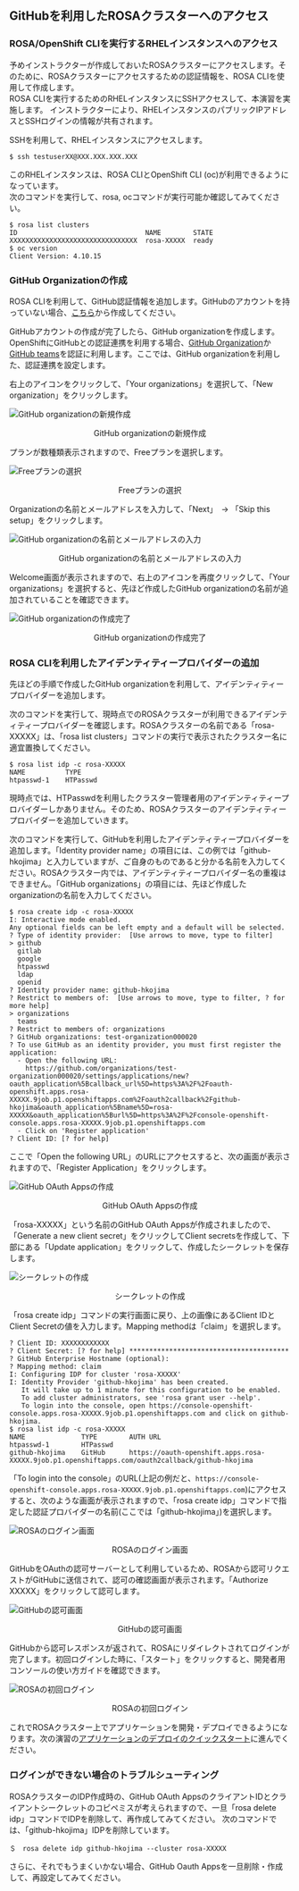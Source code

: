 ## GitHubを利用したROSAクラスターへのアクセス

### ROSA/OpenShift CLIを実行するRHELインスタンスへのアクセス

予めインストラクターが作成しておいたROSAクラスターにアクセスします。そのために、ROSAクラスターにアクセスするための認証情報を、ROSA CLIを使用して作成します。  
ROSA CLIを実行するためのRHELインスタンスにSSHアクセスして、本演習を実施します。 
インストラクターにより、RHELインスタンスのパブリックIPアドレスとSSHログインの情報が共有されます。

SSHを利用して、RHELインスタンスにアクセスします。
```
$ ssh testuserXX@XXX.XXX.XXX.XXX
```

このRHELインスタンスは、ROSA CLIとOpenShift CLI (oc)が利用できるようになっています。  
次のコマンドを実行して、rosa, ocコマンドが実行可能か確認してみてください。
```
$ rosa list clusters
ID                                NAME        STATE
XXXXXXXXXXXXXXXXXXXXXXXXXXXXXXXX  rosa-XXXXX  ready
$ oc version
Client Version: 4.10.15
```

### GitHub Organizationの作成

ROSA CLIを利用して、GitHub認証情報を追加します。GitHubのアカウントを持っていない場合、[こちら](https://github.com/)から作成してください。

GitHubアカウントの作成が完了したら、GitHub organizationを作成します。OpenShiftにGitHubとの認証連携を利用する場合、[GitHub Organization](https://docs.github.com/ja/organizations/collaborating-with-groups-in-organizations/about-organizations)か[GitHub teams](https://docs.github.com/ja/organizations/organizing-members-into-teams/about-teams)を認証に利用します。ここでは、GitHub organizationを利用した、認証連携を設定します。

右上のアイコンをクリックして、「Your organizations」を選択して、「New organization」をクリックします。

![GitHub organizationの新規作成](./images/new-org.png)
<div style="text-align: center;">GitHub organizationの新規作成</div>

プランが数種類表示されますので、Freeプランを選択します。

![Freeプランの選択](./images/org-plan.png)
<div style="text-align: center;">Freeプランの選択</div>

Organizationの名前とメールアドレスを入力して、「Next」　-> 「Skip this setup」をクリックします。

![GitHub organizationの名前とメールアドレスの入力](./images/org-inputs.png)
<div style="text-align: center;">GitHub organizationの名前とメールアドレスの入力</div>

Welcome画面が表示されますので、右上のアイコンを再度クリックして、「Your organizations」を選択すると、先ほど作成したGitHub organizationの名前が追加されていることを確認できます。

![GitHub organizationの作成完了](./images/org-created.png)
<div style="text-align: center;">GitHub organizationの作成完了</div>

### ROSA CLIを利用したアイデンティティープロバイダーの追加

先ほどの手順で作成したGitHub organizationを利用して、アイデンティティープロバイダーを追加します。

次のコマンドを実行して、現時点でのROSAクラスターが利用できるアイデンティティープロバイダーを確認します。ROSAクラスターの名前である「rosa-XXXXX」は、「rosa list clusters」コマンドの実行で表示されたクラスター名に適宜置換してください。
```
$ rosa list idp -c rosa-XXXXX
NAME          TYPE
htpasswd-1    HTPasswd
```

現時点では、HTPasswdを利用したクラスター管理者用のアイデンティティープロバイダーしかありません。そのため、ROSAクラスターのアイデンティティープロバイダーを追加していきます。

次のコマンドを実行して、GitHubを利用したアイデンティティープロバイダーを追加します。「Identity provider name」の項目には、この例では「github-hkojima」と入力していますが、ご自身のものであると分かる名前を入力してください。ROSAクラスター内では、アイデンティティープロバイダー名の重複はできません。「GitHub organizations」の項目には、先ほど作成したorganizationの名前を入力してください。
```
$ rosa create idp -c rosa-XXXXX
I: Interactive mode enabled.
Any optional fields can be left empty and a default will be selected.
? Type of identity provider:  [Use arrows to move, type to filter]
> github
  gitlab
  google
  htpasswd
  ldap
  openid
? Identity provider name: github-hkojima
? Restrict to members of:  [Use arrows to move, type to filter, ? for more help]
> organizations
  teams
? Restrict to members of: organizations
? GitHub organizations: test-organization000020
? To use GitHub as an identity provider, you must first register the application:
  - Open the following URL:
    https://github.com/organizations/test-organization000020/settings/applications/new?oauth_application%5Bcallback_url%5D=https%3A%2F%2Foauth-openshift.apps.rosa-XXXXX.9job.p1.openshiftapps.com%2Foauth2callback%2Fgithub-hkojima&oauth_application%5Bname%5D=rosa-XXXXX&oauth_application%5Burl%5D=https%3A%2F%2Fconsole-openshift-console.apps.rosa-XXXXX.9job.p1.openshiftapps.com
  - Click on 'Register application'
? Client ID: [? for help] 
```

ここで「Open the following URL」のURLにアクセスすると、次の画面が表示されますので、「Register Application」をクリックします。

![GitHub OAuth Appsの作成](./images/oauth-apps.png)
<div style="text-align: center;">GitHub OAuth Appsの作成</div>

「rosa-XXXXX」という名前のGitHub OAuth Appsが作成されましたので、「Generate a new client secret」をクリックしてClient secretsを作成して、下部にある「Update application」をクリックして、作成したシークレットを保存します。

![シークレットの作成](./images/create-secrets.png)
<div style="text-align: center;">シークレットの作成</div>

「rosa create idp」コマンドの実行画面に戻り、上の画像にあるClient IDとClient Secretの値を入力します。Mapping methodは「claim」を選択します。

```
? Client ID: XXXXXXXXXXXX
? Client Secret: [? for help] ****************************************
? GitHub Enterprise Hostname (optional): 
? Mapping method: claim
I: Configuring IDP for cluster 'rosa-XXXXX'
I: Identity Provider 'github-hkojima' has been created.
   It will take up to 1 minute for this configuration to be enabled.
   To add cluster administrators, see 'rosa grant user --help'.
   To login into the console, open https://console-openshift-console.apps.rosa-XXXXX.9job.p1.openshiftapps.com and click on github-hkojima.
$ rosa list idp -c rosa-XXXXX
NAME              TYPE        AUTH URL
htpasswd-1        HTPasswd    
github-hkojima    GitHub      https://oauth-openshift.apps.rosa-XXXXX.9job.p1.openshiftapps.com/oauth2callback/github-hkojima
```

「To login into the console」のURL(上記の例だと、`https://console-openshift-console.apps.rosa-XXXXX.9job.p1.openshiftapps.com`)にアクセスすると、次のような画面が表示されますので、「rosa create idp」コマンドで指定した認証プロバイダーの名前(ここでは「github-hkojima」)を選択します。

![ROSAのログイン画面](./images/rosa-login.png)
<div style="text-align: center;">ROSAのログイン画面</div>

GitHubをOAuthの認可サーバーとして利用しているため、ROSAから認可リクエストがGitHubに送信されて、認可の確認画面が表示されます。「Authorize XXXXX」をクリックして認可します。

![GitHubの認可画面](./images/authorize.png)
<div style="text-align: center;">GitHubの認可画面</div>

GitHubから認可レスポンスが返されて、ROSAにリダイレクトされてログインが完了します。初回ログインした時に、「スタート」をクリックすると、開発者用コンソールの使い方ガイドを確認できます。

![ROSAの初回ログイン](./images/rosa-first-login.png)
<div style="text-align: center;">ROSAの初回ログイン</div>

これでROSAクラスター上でアプリケーションを開発・デプロイできるようになります。次の演習の[アプリケーションのデプロイのクイックスタート](../rosa-app-deploy-quickstart)に進んでください。

### ログインができない場合のトラブルシューティング

ROSAクラスターのIDP作成時の、GitHub OAuth AppsのクライアントIDとクライアントシークレットのコピペミスが考えられますので、一旦「rosa delete idp」コマンドでIDPを削除して、再作成してみてください。
次のコマンドでは、「github-hkojima」IDPを削除しています。
```
＄　rosa delete idp github-hkojima --cluster rosa-XXXXX
```

さらに、それでもうまくいかない場合、GitHub Oauth Appsを一旦削除・作成して、再設定してみてください。

